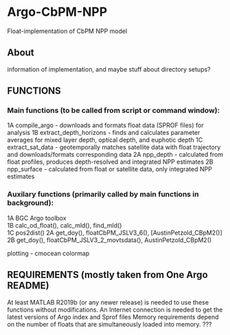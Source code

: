 # Argo-CbPM-NPP
Float-implementation of CbPM NPP model

## About 
information of implementation, and maybe stuff about directory setups?

## FUNCTIONS
### Main functions (to be called from script or command window):
1A compile_argo - downloads and formats float data (SPROF files) for analysis
1B extract_depth_horizons - finds and calculates parameter averages for mixed layer depth, optical depth, and euphotic depth
1C extract_sat_data - geotemporally matches satellite data with float trajectory and downloads/formats corresponding data
2A npp_depth - calculated from float profiles, produces depth-resolved and integrated NPP estimates
2B npp_surface - calculated from float or satellite data, only integrated NPP estimates

### Auxilary functions (primarily called by main functions in background):
1A BGC Argo toolbox <br />
1B calc_od_float(), calc_mld(), find_mld() <br />
1C pos2dist()
2A get_doy(), floatCbPM_JSLV3_6(), [AustinPetzold_CBpM2()]
2B get_doy(), floatCbPM_JSLV3_2_movtsdata(), AustinPetzold_CBpM2()

plotting - cmocean colormap

## REQUIREMENTS (mostly taken from One Argo README)
At least MATLAB R2019b (or any newer release) is needed to use these functions without modifications.
An Internet connection is needed to get the latest versions of Argo index and Sprof files
Memory requirements depend on the number of floats that are simultaneously loaded into memory. ???

